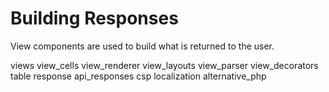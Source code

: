 # Building Responses

View components are used to build what is returned to the user.

<div class="toctree" titlesonly="">

views view_cells view_renderer view_layouts view_parser view_decorators
table response api_responses csp localization alternative_php

</div>
